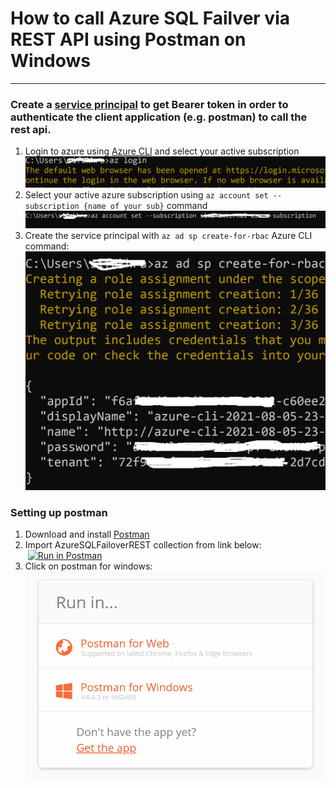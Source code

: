
# How to call Azure SQL Failver via REST API using Postman on Windows
---
### Create a [service principal](https://docs.microsoft.com/en-us/azure/active-directory/develop/app-objects-and-service-principals#service-principal-object) to get Bearer token in order to authenticate the client application (e.g. postman) to call the rest api. 

1. Login to azure using [Azure CLI](https://docs.microsoft.com/en-us/cli/azure/install-azure-cli) and select your active subscription
&nbsp;![alt text](https://github.com/sinafakhraee/AzureSQL/blob/main/Failover/images/login.PNG)
2. Select your active azure subscription using `az account set --subscription {name of your sub}` command
&nbsp;![alt text](https://github.com/sinafakhraee/AzureSQL/blob/main/Failover/images/subs.PNG)
3. Create the service principal with `az ad sp create-for-rbac` Azure CLI command:
&nbsp;![alt text](https://github.com/sinafakhraee/AzureSQL/blob/main/Failover/images/create_sp.PNG)

### Setting up postman 
1. Download and install <a href="https://www.postman.com/downloads/" target="_blank">Postman</a> 
2. Import AzureSQLFailoverREST collection from link below:\
&nbsp;[![Run in Postman](https://run.pstmn.io/button.svg)](https://app.getpostman.com/run-collection/cf534305e7901550785d)
3. Click on postman for windows:
&nbsp;![alt text](https://github.com/sinafakhraee/AzureSQL/blob/main/Failover/images/postman.PNG)


